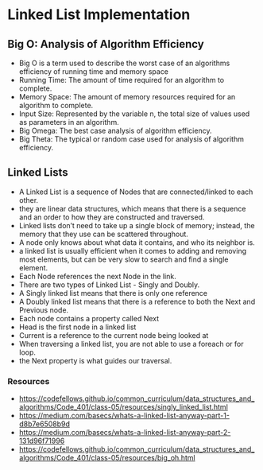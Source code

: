 # Linked List Implementation

## Big O: Analysis of Algorithm Efficiency

- Big O is a term used to describe the worst case of an algorithms efficiency of running time and memory space
- Running Time: The amount of time required for an algorithm to complete.
- Memory Space: The amount of memory resources required for an algorithm to complete.
- Input Size: Represented by the variable n, the total size of values used as parameters in an algorithm.
- Big Omega: The best case analysis of algorithm efficiency.
- Big Theta: The typical or random case used for analysis of algorithm efficiency.

## Linked Lists

- A Linked List is a sequence of Nodes that are connected/linked to each other. 
- they are linear data structures, which means that there is a sequence and an order to how they are constructed and traversed.
- Linked lists don’t need to take up a single block of memory; instead, the memory that they use can be scattered throughout.
- A node only knows about what data it contains, and who its neighbor is.
- a linked list is usually efficient when it comes to adding and removing most elements, but can be very slow to search and find a single element.
- Each Node references the next Node in the link.
- There are two types of Linked List - Singly and Doubly.
-  A Singly linked list means that there is only one reference
- A Doubly linked list means that there is a reference to both the Next and Previous node.
- Each node contains a property called Next
- Head is the first node in a linked list
- Current is a reference to the current node being looked at 
- When traversing a linked list, you are not able to use a foreach or for loop. 
- the Next property is what guides our traversal. 



### Resources 

- https://codefellows.github.io/common_curriculum/data_structures_and_algorithms/Code_401/class-05/resources/singly_linked_list.html 
- https://medium.com/basecs/whats-a-linked-list-anyway-part-1-d8b7e6508b9d
- https://medium.com/basecs/whats-a-linked-list-anyway-part-2-131d96f71996 
- https://codefellows.github.io/common_curriculum/data_structures_and_algorithms/Code_401/class-05/resources/big_oh.html 

